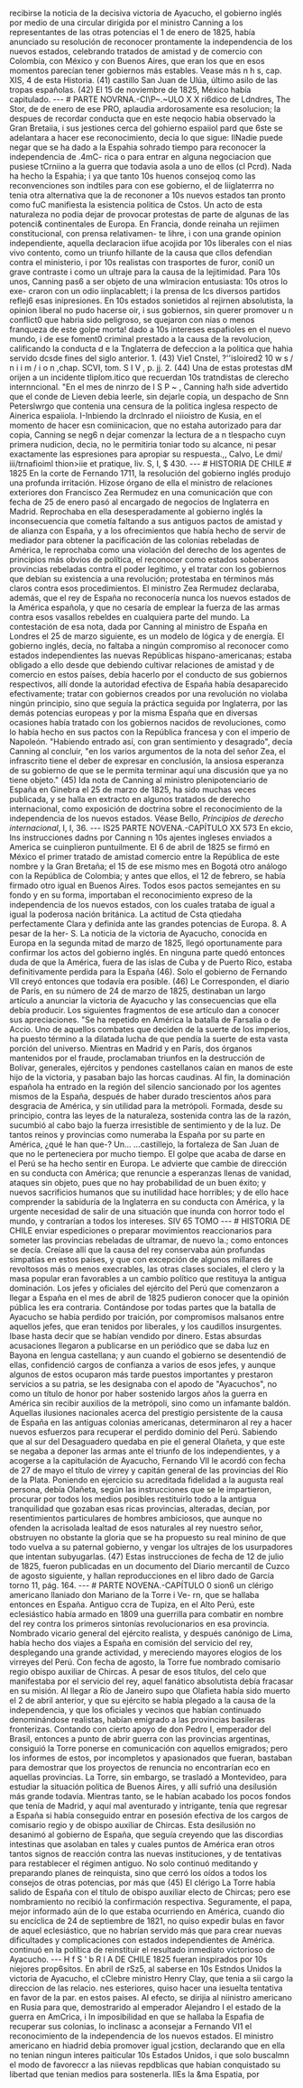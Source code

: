 recibirse la noticia de la decisiva victoria de Ayacucho, el gobierno inglés por medio de una circular dirigida por el ministro Canning a los representantes de las otras potencias el 1 de enero de 1825, había anunciado su resolución de reconocer prontamente la independencia de los nuevos estados, celebrando tratados de amistad y de comercio con Colombia, con México y con Buenos Aires, que eran los que en esos momentos parecían tener gobiernos más estables. Vease más n h s, cap. XIS, 4 de esta Historia. (41) castillo San Juan de Ulúa, último asilo de las tropas españolas. (42) El 15 de noviembre de 1825, México había capitulado. --- # PARTE NOVRNA.-CI\P~.~ULO X X ri6dico de Ldndres, The Stor, de de enero de ese PRO, aplaudia ardorosamente esa resolucion; la despues de recordar conducta que en este neqocio habia observado la Gran Bretaiia, i sus jestiones cerca del gohierno espaiiol pard que 6ste se adelantara a hacer ese reconocimiento, decia lo que sigue: IlNadie puede negar que se ha dado a la Espahia sohrado tiempo para reconocer la independencia de .4mC- rica o para entrar en alguna negociacion que pusiese tCrniino a la guerra que todavia asola a uno de ellos (cl Pcrd). Nada ha hecho la Espahia; i ya que tanto 10s huenos consejoq como las reconvenciones son indtiles para con ese gobierno, el de Iiiglaterrra no tenia otra alternativa que la de recononer a 10s nuevos estados tan pronto como fuC manifiesta la esistencia politica de Cstos. Un acto de esta naturaleza no podia dejar de provocar protestas de parte de algunas de las potenci&#x26; continentales de Europa. En Francia, donde reinaha un rejiimen constitucional, con prensa relativamen- te lihre, i con una grande opinion independiente, aquella declaracion iifue acojida por 10s liberales con el nias vivo contento, como un triunfo hillante de la causa que cllos defendian contra el ministerio, i por 10s realistas con trasportes de furor, coni0 un grave contraste i como un ultraje para la causa de la lejitimidad. Para 10s unos, Canning pas6 a ser objeto de una wlmiracion entusiasta: 10s otros lo exe- craron con un odio iinplacablett; i la prensa de Ics diversos partidos reflej6 esas inipresiones. En 10s estados sonietidos al rejirnen absolutista, la opinion liberal no pudo hacerse oir, i sus gobiernos, sin querer promover u n conflict0 que habria sido peligroso, se quejaron con nias o menos franqueza de este golpe morta! dado a 10s intereses espafioles en el nuevo mundo, i de ese foment0 criminal prestado a la causa de la revolucion, calificando la conducta d e la Tnglaterra de defeccion a la politica que hahia servido dcsde fines del siglo anterior. 1. (43) Vie1 Cnstel, ?''isloired2 10 w s / n i i m / i o n ,chap. SCVI, tom. S I V , p. jj. 2. (44) Una de estas protestas dM orijen a un incidente tliplom.itico que recuerdan 10s tratndistas de clerecho internncional. "En el mes de ninrzo de I S P ~ , Canning ha!h side advertido que el conde de Lieven debia leerle, sin dejarle copia, un despacho de Snn Peterslwrgo que contenia una censura de la politica inglesa respecto de Ainerica espaiiola. I-Inbiendo la drclnrado el niioistro de Kusia, en el momento de hacer esn comiinicacion, que no estaha autorizado para dar copia, Canning se neg6 n dejar comenzar la lectura de a n tlespacho cuyn primera nudicion, decia, no le permitiria toniar todo su alcance, ni pesar exactamente las espresiones para apropiar su respuesta.,, Calvo, Le dmi/ iii/trnafioiml thion>iie et pratique, liv. S, I, $ 430. --- # HISTORIA DE CHILE # 1825 En la corte de Fernando 1711, la resolución del gobierno inglés produjo una profunda irritación. Hízose órgano de ella el ministro de relaciones exteriores don Francisco Zea Rermudez en una comunicación que con fecha de 25 de enero pasó al encargado de negocios de Inglaterra en Madrid. Reprochaba en ella desesperadamente al gobierno inglés la inconsecuencia que cometía faltando a sus antiguos pactos de amistad y de alianza con España, y a los ofrecimientos que había hecho de servir de mediador para obtener la pacificación de las colonias rebeladas de América, le reprochaba como una violación del derecho de los agentes de principios más obvios de política, el reconocer como estados soberanos provincias rebeladas contra el poder legítimo, y el tratar con los gobiernos que debían su existencia a una revolución; protestaba en términos más claros contra esos procedimientos. El ministro Zea Rermudez declaraba, además, que el rey de España no reconocería nunca los nuevos estados de la América española, y que no cesaría de emplear la fuerza de las armas contra esos vasallos rebeldes en cualquiera parte del mundo. La contestación de esa nota, dada por Canning al ministro de España en Londres el 25 de marzo siguiente, es un modelo de lógica y de energía. El gobierno inglés, decía, no faltaba a ningún compromiso al reconocer como estados independientes las nuevas Repúblicas hispano-americanas; estaba obligado a ello desde que debiendo cultivar relaciones de amistad y de comercio en estos países, debía hacerlo por el conducto de sus gobiernos respectivos, allí donde la autoridad efectiva de España había desaparecido efectivamente; tratar con gobiernos creados por una revolución no violaba ningún principio, sino que seguía la práctica seguida por Inglaterra, por las demás potencias europeas y por la misma España que en diversas ocasiones había tratado con los gobiernos nacidos de revoluciones, como lo había hecho en sus pactos con la República francesa y con el imperio de Napoleón. "Habiendo entrado así, con gran sentimiento y desagrado", decía Canning al concluir, "en los varios argumentos de la nota del señor Zea, el infrascrito tiene el deber de expresar en conclusión, la ansiosa esperanza de su gobierno de que se le permita terminar aquí una discusión que ya no tiene objeto." (45) Ida nota de Canning al ministro plenipotenciario de España en Ginebra el 25 de marzo de 1825, ha sido muchas veces publicada, y se halla en extracto en algunos tratados de derecho internacional, como exposición de doctrina sobre el reconocimiento de la independencia de los nuevos estados. Véase Bello, *Principios de derecho internacional*, I, I, 36. --- IS25 PARTE NOVENA.-CAPÍTULO XX 573 En ekcio, Ins instrucciones dadns por Canning n 10s ajentes ingleses enviados a America se cuinplieron puntuilmente. El 6 de abril de 1825 se firmó en México el primer tratado de amistad comercio entre la República de este nombre y la Gran Bretaña; el 15 de ese mismo mes en Bogotá otro análogo con la República de Colombia; y antes que ellos, el 12 de febrero, se había firmado otro igual en Buenos Aires. Todos esos pactos semejantes en su fondo y en su forma, importaban el reconocimiento expreso de la independencia de los nuevos estados, con los cuales trataba de igual a igual la poderosa nación británica. La actitud de Csta qtiedaha perfectamente Clara y definida ante las grandes potencias de Europa. 8. A pesar de la her- S. La noticia de la victoria de Ayacucho, conocida en Europa en la segunda mitad de marzo de 1825, llegó oportunamente para confirmar los actos del gobierno inglés. En ninguna parte quedó entonces duda de que la América, fuera de las islas de Cuba y de Puerto Rico, estaba definitivamente perdida para la España (46). Solo el gobierno de Fernando VII creyó entonces que todavía era posible. (46) Le Corresponden, el diario de París, en su número de 24 de marzo de 1825, destinaban un largo artículo a anunciar la victoria de Ayacucho y las consecuencias que ella debía producir. Los siguientes fragmentos de ese artículo dan a conocer sus apreciaciones. "Se ha repetido en América la batalla de Farsalia o de Accio. Uno de aquellos combates que deciden de la suerte de los imperios, ha puesto término a la dilatada lucha de que pendía la suerte de esta vasta porción del universo. Mientras en Madrid y en París, dos órganos mantenidos por el fraude, proclamaban triunfos en la destrucción de Bolívar, generales, ejércitos y pendones castellanos caían en manos de este hijo de la victoria, y pasaban bajo las horcas caudinas. Al fin, la dominación española ha entrado en la región del silencio sancionado por los agentes mismos de la España, después de haber durado trescientos años para desgracia de América, y sin utilidad para la metrópoli. Formada, desde su principio, contra las leyes de la naturaleza, sostenida contra las de la razón, sucumbió al cabo bajo la fuerza irresistible de sentimiento y de la luz. De tantos reinos y provincias como numeraba la España por su parte en América, ¿qué le han que-? Un... ...castillejo, la fortaleza de San Juan de que no le perteneciera por mucho tiempo. El golpe que acaba de darse en el Perú se ha hecho sentir en Europa. Le advierte que cambie de dirección en su conducta con América; que renuncie a esperanzas llenas de vanidad, ataques sin objeto, pues que no hay probabilidad de un buen éxito; y nuevos sacrificios humanos que su inutilidad hace horribles; y de ello hace comprender la sabiduría de la Inglaterra en su conducta con América, y la urgente necesidad de salir de una situación que inunda con horror todo el mundo, y contrarían a todos los intereses. SIV 65 TOMO --- # HISTORIA DE CHILE enviar espediciones o preparar movimientos reaccionarios para someter las provincias rebeladas de ultramar, de nuevo la.; como entonces se decía. Creíase allí que la causa del rey conservaba aún profundas simpatías en estos países, y que con excepción de algunos millares de revoltosos más o menos execrables, las otras clases sociales, el clero y la masa popular eran favorables a un cambio político que restituya la antigua dominación. Los jefes y oficiales del ejército del Perú que comenzaron a llegar a España en el mes de abril de 1825 pudieron conocer que la opinión pública les era contraria. Contándose por todas partes que la batalla de Ayacucho se había perdido por traición, por compromisos malsanos entre aquellos jefes, que eran tenidos por liberales, y los caudillos insurgentes. Ibase hasta decir que se habían vendido por dinero. Estas absurdas acusaciones llegaron a publicarse en un periódico que se daba luz en Bayona en lengua castellana; y aun cuando el gobierno se desentendió de ellas, confidenció cargos de confianza a varios de esos jefes, y aunque algunos de estos ocuparon más tarde puestos importantes y prestaron servicios a su patria, se les designaba con el apodo de "Ayacuchos", no como un título de honor por haber sostenido largos años la guerra en América sin recibir auxilios de la metrópoli, sino como un infamante baldón. Aquellas ilusiones nacionales acerca del prestigio persistente de la causa de España en las antiguas colonias americanas, determinaron al rey a hacer nuevos esfuerzos para recuperar el perdido dominio del Perú. Sabiendo que al sur del Desaguadero quedaba en pie el general Olañeta, y que este se negaba a deponer las armas ante el triunfo de los independientes, y a acogerse a la capitulación de Ayacucho, Fernando VII le acordó con fecha de 27 de mayo el título de virrey y capitán general de las provincias del Río de la Plata. Poniendo en ejercicio su acreditada fidelidad a la augusta real persona, debía Olañeta, según las instrucciones que se le impartieron, procurar por todos los medios posibles restituirlo todo a la antigua tranquilidad que gozaban esas ricas provincias, alteradas, decían, por resentimientos particulares de hombres ambiciosos, que aunque no ofenden la acrisolada lealtad de esos naturales al rey nuestro señor, obstruyen no obstante la gloria que se ha propuesto su real minino de que todo vuelva a su paternal gobierno, y vengar los ultrajes de los usurpadores que intentan subyugarlas. (47) Estas instrucciones de fecha de 12 de julio de 1825, fueron publicadas en un documento del Diario mercantil de Cuzco de agosto siguiente, y hallan reproducciones en el libro dado de García torno 11, pág. 164. --- # PARTE NOVENA.-CAPÍTULO 0 sion6 un clérigo americano llaniado don Mariano de la Torre i Ve- rn, que se hallaba entonces en España. Antiguo ccra de Tupiza, en el Alto Perú, este eclesiástico había armado en 1809 una guerrilla para combatir en nombre del rey contra los primeros sintonías revolucionarios en esa provincia. Nombrado vicario general del ejército realista, y después canónigo de Lima, había hecho dos viajes a España en comisión del servicio del rey, desplegando una grande actividad, y mereciendo mayores elogios de los virreyes del Perú. Con fecha de agosto, la Torre fue nombrado comisario regio obispo auxiliar de Chircas. A pesar de esos títulos, del celo que manifestaba por el servicio del rey, aquel fanático absolutista debía fracasar en su misión. Al llegar a Río de Janeiro supo que Olafieta había sido muerto el 2 de abril anterior, y que su ejército se había plegado a la causa de la independencia, y que los oficiales y vecinos que habían continuado denominándose realistas, habían emigrado a las provincias basileras fronterizas. Contando con cierto apoyo de don Pedro I, emperador del Brasil, entonces a punto de abrir guerra con las provincias argentinas, consiguió la Torre ponerse en comunicación con aquellos emigrados; pero los informes de estos, por incompletos y apasionados que fueran, bastaban para demostrar que los proyectos de renuncia no encontrarían eco en aquellas provincias. La Torre, sin embargo, se trasladó a Montevideo, para estudiar la situación política de Buenos Aires, y allí sufrió una desilusión más grande todavía. Mientras tanto, se le habían acabado los pocos fondos que tenía de Madrid, y aquí mal aventurado y intrigante, tenía que regresar a España si había conseguido entrar en posesión efectiva de los cargos de comisario regio y de obispo auxiliar de Chircas. Esta desilusión no desanimó al gobierno de España, que seguía creyendo que las discordias intestinas que asolaban en tales y cuales puntos de América eran otros tantos signos de reacción contra las nuevas instituciones, y de tentativas para restablecer el régimen antiguo. No solo continuó meditando y preparando planes de reinquista, sino que cerró los oídos a todos los consejos de otras potencias, por más que (45) El clérigo La Torre había salido de España con el título de obispo auxiliar electo de Chircas; pero ese nombramiento no recibió la confirmación respectiva. Seguramente, el papa, mejor informado aún de lo que estaba ocurriendo en América, cuando dio su encíclica de 24 de septiembre de 1821, no quiso expedir bulas en favor de aquel eclesiástico, que no habrían servido más que para crear nuevas dificultades y complicaciones con estados independientes de América. continuó en la política de reinstituir el resultado inmediato victorioso de Ayacucho. --- H f S ' b R l A DE CHILE 1825 fueran inspirados por 10s niejores prop6sitos. En abril de rSz5, al saberse en 10s Estndos Unidos la victoria de Ayacucho, el cClebre ministro Henry Clay, que tenia a sii cargo la direccion de las relacio. nes esteriores, quiso hacer una iesuelta tentativa en favor de la par. en estos paises. AI efecto, se dirijia al niinistro americano en Rusia para que, demostrarido al emperador Alejandro I el estado de la guerra en AmCrica, i In imposibilidad en que se hallaba la Espafia de recuperar sus colonias, lo inclinasc a aconsejar a Fernando VI1 el reconocimiento de la independencia de los nuevos estados. El ministro americano en hiadrid debia promover igual jcstion, declarando que en ella no tenian ningun interes paiticular 10s Estados Unidos, i que solo buscalmn el modo de favoreccr a las niievas repdblicas que habian conquistado su libertad que tenian medios para sostenerla. llEs la &#x26;ma Espatia, por